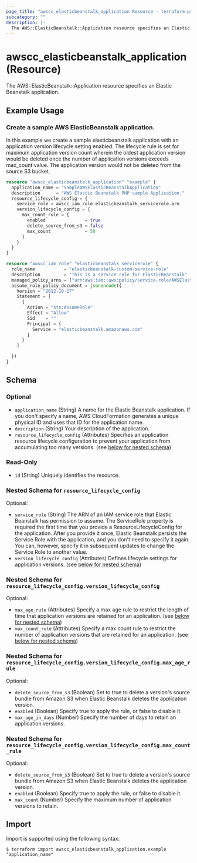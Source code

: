 ```yaml
---
page_title: "awscc_elasticbeanstalk_application Resource - terraform-provider-awscc"
subcategory: ""
description: |-
  The AWS::ElasticBeanstalk::Application resource specifies an Elastic Beanstalk application.
---
```


# awscc_elasticbeanstalk_application (Resource)

The AWS::ElasticBeanstalk::Application resource specifies an Elastic Beanstalk application.

## Example Usage

### Create a sample AWS ElasticBeanstalk application.
In this example we create a sample elasticbeanstalk application with an application version lifecycle setting enabled. The lifecycle rule is set for maximum application version count wherein the oldest application version would be deleted once the number of application versions exceeds max_count value. The application version would not be deleted from the source S3 bucket. 
```terraform
resource "awscc_elasticbeanstalk_application" "example" {
  application_name = "SampleAWSElasticBeanstalkApplication"
  description      = "AWS Elastic Beanstalk PHP sample Application."
  resource_lifecycle_config = {
    service_role = awscc_iam_role.elasticbeanstalk_servicerole.arn
    version_lifecycle_config = {
      max_count_rule = {
        enabled               = true
        delete_source_from_s3 = false
        max_count             = 50
      }
    }
  }
}

resource "awscc_iam_role" "elasticbeanstalk_servicerole" {
  role_name           = "elasticbeanstalk-custom-service-role"
  description         = "This is a service role for ElasticBeanstalk"
  managed_policy_arns = ["arn:aws:iam::aws:policy/service-role/AWSElasticBeanstalkEnhancedHealth", "arn:aws:iam::aws:policy/AWSElasticBeanstalkManagedUpdatesCustomerRolePolicy"]
  assume_role_policy_document = jsonencode({
    Version = "2012-10-17"
    Statement = [
      {
        Action = "sts:AssumeRole"
        Effect = "Allow"
        Sid    = ""
        Principal = {
          Service = "elasticbeanstalk.amazonaws.com"
        }
      }
    ]

  })
}
```


<!-- schema generated by tfplugindocs -->
## Schema

### Optional

- `application_name` (String) A name for the Elastic Beanstalk application. If you don't specify a name, AWS CloudFormation generates a unique physical ID and uses that ID for the application name.
- `description` (String) Your description of the application.
- `resource_lifecycle_config` (Attributes) Specifies an application resource lifecycle configuration to prevent your application from accumulating too many versions. (see [below for nested schema](#nestedatt--resource_lifecycle_config))

### Read-Only

- `id` (String) Uniquely identifies the resource.

<a id="nestedatt--resource_lifecycle_config"></a>
### Nested Schema for `resource_lifecycle_config`

Optional:

- `service_role` (String) The ARN of an IAM service role that Elastic Beanstalk has permission to assume. The ServiceRole property is required the first time that you provide a ResourceLifecycleConfig for the application. After you provide it once, Elastic Beanstalk persists the Service Role with the application, and you don't need to specify it again. You can, however, specify it in subsequent updates to change the Service Role to another value.
- `version_lifecycle_config` (Attributes) Defines lifecycle settings for application versions. (see [below for nested schema](#nestedatt--resource_lifecycle_config--version_lifecycle_config))

<a id="nestedatt--resource_lifecycle_config--version_lifecycle_config"></a>
### Nested Schema for `resource_lifecycle_config.version_lifecycle_config`

Optional:

- `max_age_rule` (Attributes) Specify a max age rule to restrict the length of time that application versions are retained for an application. (see [below for nested schema](#nestedatt--resource_lifecycle_config--version_lifecycle_config--max_age_rule))
- `max_count_rule` (Attributes) Specify a max count rule to restrict the number of application versions that are retained for an application. (see [below for nested schema](#nestedatt--resource_lifecycle_config--version_lifecycle_config--max_count_rule))

<a id="nestedatt--resource_lifecycle_config--version_lifecycle_config--max_age_rule"></a>
### Nested Schema for `resource_lifecycle_config.version_lifecycle_config.max_age_rule`

Optional:

- `delete_source_from_s3` (Boolean) Set to true to delete a version's source bundle from Amazon S3 when Elastic Beanstalk deletes the application version.
- `enabled` (Boolean) Specify true to apply the rule, or false to disable it.
- `max_age_in_days` (Number) Specify the number of days to retain an application versions.


<a id="nestedatt--resource_lifecycle_config--version_lifecycle_config--max_count_rule"></a>
### Nested Schema for `resource_lifecycle_config.version_lifecycle_config.max_count_rule`

Optional:

- `delete_source_from_s3` (Boolean) Set to true to delete a version's source bundle from Amazon S3 when Elastic Beanstalk deletes the application version.
- `enabled` (Boolean) Specify true to apply the rule, or false to disable it.
- `max_count` (Number) Specify the maximum number of application versions to retain.

## Import

Import is supported using the following syntax:

```shell
$ terraform import awscc_elasticbeanstalk_application.example "application_name"
```
